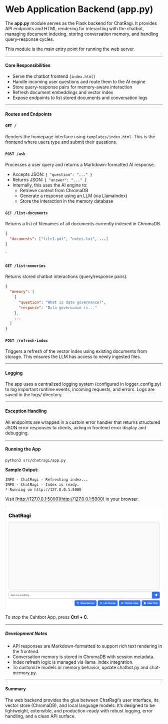 

# Web Application Backend (app.py)

The **app.py** module serves as the Flask backend for ChatRagi. It provides API endpoints and HTML rendering for interacting with the chatbot, managing document indexing, storing conversation memory, and handling query-response cycles.

This module is the main entry point for running the web server.

---
#### Core Responsibilities

- Serve the chatbot frontend (`index.html`)
- Handle incoming user questions and route them to the AI engine
- Store query-response pairs for memory-aware interaction
- Refresh document embeddings and vector index
- Expose endpoints to list stored documents and conversation logs

---
#### Routes and Endpoints

#### `GET /`

Renders the homepage interface using `templates/index.html`. This is the frontend where users type and submit their questions.

#### `POST /ask`

Processes a user query and returns a Markdown-formatted AI response.

- Accepts JSON: `{ "question": "..." }`
- Returns JSON: `{ "answer": "..." }`
- Internally, this uses the AI engine to:
  - Retrieve context from ChromaDB
  - Generate a response using an LLM (via  LlamaIndex)
  - Store the interaction in the memory database

#### `GET /list-documents`

Returns a list of filenames of all documents currently indexed in ChromaDB.

```json
{
  "documents": ["file1.pdf", "notes.txt", ...]
}
```
`
#### **`GET /list-memories`**

Returns stored chatbot interactions (query/response pairs).

```json
{
  "memory": [
    {
      "question": "What is data governance?",
      "response": "Data governance is..."
    },
    ...
  ]
}
```

#### **`POST /refresh-index`**

Triggers a refresh of the vector index using existing documents from storage. This ensures the LLM has access to newly ingested files.

---
#### Logging
The app uses a centralized logging system (configured in logger_config.py) to log important runtime events, incoming requests, and errors. Logs are saved in the logs/ directory.

---
#### Exception Handling
All endpoints are wrapped in a custom error handler that returns structured JSON error responses to clients, aiding in frontend error display and debugging.

---
#### Running the App

```shell
python3 src/chatragi/app.py
```

**Sample Output:**

```text
INFO - ChatRagi - Refreshing index...
INFO - ChatRagi - Index is ready.
* Running on http://127.0.0.1:5000
```

Visit [http://127.0.0.1:5000](http://127.0.0.1:5000) in your browser.

![Chatbot Web Page](/images/ChatRagi-WebPage.png)

To stop the Cahtbot App, press **Ctrl + C**.

---
##### Development Notes
- API responses are Markdown-formatted to support rich text rendering in the frontend.
- Conversation memory is stored in ChromaDB with session metadata.
- Index refresh logic is managed via llama_index integration.
- To customize models or memory behavior, update chatbot.py and chat-memory.py.

---
#### Summary
The web backend provides the glue between ChatRagi’s user interface, its vector store (ChromaDB), and local language models. It’s designed to be lightweight, extensible, and production-ready with robust logging, error handling, and a clean API surface.